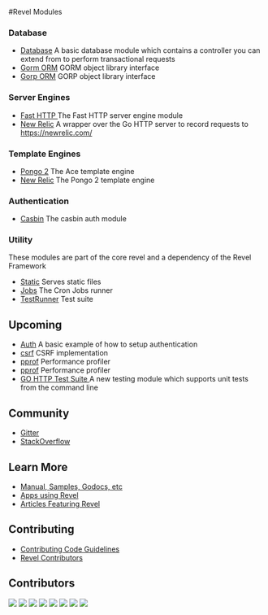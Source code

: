 #Revel Modules


### Database
- [Database](/db) A basic database module which contains a controller you can 
extend from to perform transactional requests 
- [Gorm ORM](/orm/gorm) GORM object library interface
- [Gorp ORM](/orm/gorp) GORP object library interface

### Server Engines
- [Fast HTTP ](/server-engine/fasthttp) The Fast HTTP server engine module
- [New Relic](/server-engine/newrelic) A wrapper over the Go HTTP server to record requests to https://newrelic.com/

### Template Engines
- [Pongo 2](/template-engine/ace) The Ace template engine
- [New Relic](/template-engine/pongo2) The Pongo 2 template engine

### Authentication
- [Casbin](auth/casbin/) The casbin auth module

### Utility
These modules are part of the core revel and a dependency of the Revel Framework

- [Static](static/)  Serves static files
- [Jobs](jobs/)  The Cron Jobs runner
- [TestRunner](testrunner/)  Test suite


## Upcoming

- [Auth](auth/basic)  A basic example of how to setup authentication 
- [csrf](csrf/) CSRF implementation
- [pprof](/pprof/) Performance profiler
- [pprof](/pprof/) Performance profiler
- [GO HTTP Test Suite ](/server-engine/gohttptest) A new testing module which 
supports unit tests from the command line


## Community

* [Gitter](https://gitter.im/revel/community)
* [StackOverflow](http://stackoverflow.com/questions/tagged/revel)


## Learn More

* [Manual, Samples, Godocs, etc](http://revel.github.io)
* [Apps using Revel](https://github.com/wiselike/revel/wiki/Apps-in-the-Wild)
* [Articles Featuring Revel](https://github.com/wiselike/revel/wiki/Articles)

## Contributing

* [Contributing Code Guidelines](https://github.com/wiselike/revel/blob/master/CONTRIBUTING.md)
* [Revel Contributors](https://github.com/wiselike/revel/graphs/contributors)

## Contributors

[![](https://sourcerer.io/fame/notzippy/revel/modules/images/0)](https://sourcerer.io/fame/notzippy/revel/modules/links/0)
[![](https://sourcerer.io/fame/notzippy/revel/modules/images/1)](https://sourcerer.io/fame/notzippy/revel/modules/links/1)
[![](https://sourcerer.io/fame/notzippy/revel/modules/images/2)](https://sourcerer.io/fame/notzippy/revel/modules/links/2)
[![](https://sourcerer.io/fame/notzippy/revel/modules/images/3)](https://sourcerer.io/fame/notzippy/revel/modules/links/3)
[![](https://sourcerer.io/fame/notzippy/revel/modules/images/4)](https://sourcerer.io/fame/notzippy/revel/modules/links/4)
[![](https://sourcerer.io/fame/notzippy/revel/modules/images/5)](https://sourcerer.io/fame/notzippy/revel/modules/links/5)
[![](https://sourcerer.io/fame/notzippy/revel/modules/images/6)](https://sourcerer.io/fame/notzippy/revel/modules/links/6)
[![](https://sourcerer.io/fame/notzippy/revel/modules/images/7)](https://sourcerer.io/fame/notzippy/revel/modules/links/7)
